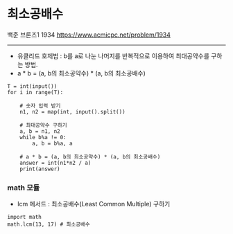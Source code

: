 # 최소공배수
백준 브론즈1 1934
https://www.acmicpc.net/problem/1934

---
* 유클리드 호제법 : b를 a로 나눈 나머지를 반복적으로 이용하여 최대공약수를 구하는 방법.
* a * b = (a, b의 최소공약수) * (a, b의 최소공배수)

```
T = int(input())
for i in range(T):
    
    # 숫자 입력 받기
    n1, n2 = map(int, input().split())
    
    # 최대공약수 구하기
    a, b = n1, n2
    while b%a != 0:
        a, b = b%a, a
    
    # a * b = (a, b의 최소공약수) * (a, b의 최소공배수)
    answer = int(n1*n2 / a) 
    print(answer)
```



### math 모듈
* lcm 메서드 : 최소공배수(Least Common Multiple) 구하기

```
import math
math.lcm(13, 17) # 최소공배수
```

